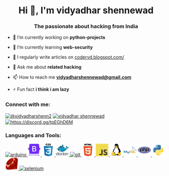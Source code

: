 <h1 align="center">Hi 👋, I'm vidyadhar shennewad</h1>
<h3 align="center">The passionate about hacking from India</h3>

- 🔭 I’m currently working on **python-projects**

- 🌱 I’m currently learning **web-security**

- 📝 I regularly write articles on [codervd.blogspot.com/](codervd.blogspot.com/)

- 💬 Ask me about **related hacking**

- 📫 How to reach me **vidyadharshennewad@gmail.com**

- ⚡ Fun fact **i think i am lazy**

<h3 align="left">Connect with me:</h3>
<p align="left">
<a href="https://twitter.com/@vidyadharshenn2" target="blank"><img align="center" src="https://cdn.jsdelivr.net/npm/simple-icons@3.0.1/icons/twitter.svg" alt="@vidyadharshenn2" height="30" width="40" /></a>
<a href="https://linkedin.com/in/vidyadhar shennewad" target="blank"><img align="center" src="https://cdn.jsdelivr.net/npm/simple-icons@3.0.1/icons/linkedin.svg" alt="vidyadhar shennewad" height="30" width="40" /></a>
<a href="https://discord.gg/https://discord.gg/tpEGhD6M" target="blank"><img align="center" src="https://cdn.jsdelivr.net/npm/simple-icons@3.0.1/icons/discord.svg" alt="https://discord.gg/tpEGhD6M" height="30" width="40" /></a>
</p>

<h3 align="left">Languages and Tools:</h3>
<p align="left"> <a href="https://www.arduino.cc/" target="_blank"> <img src="https://cdn.worldvectorlogo.com/logos/arduino-1.svg" alt="arduino" width="40" height="40"/> </a> <a href="https://getbootstrap.com" target="_blank"> <img src="https://raw.githubusercontent.com/devicons/devicon/master/icons/bootstrap/bootstrap-plain-wordmark.svg" alt="bootstrap" width="40" height="40"/> </a> <a href="https://www.w3schools.com/css/" target="_blank"> <img src="https://raw.githubusercontent.com/devicons/devicon/master/icons/css3/css3-original-wordmark.svg" alt="css3" width="40" height="40"/> </a> <a href="https://www.docker.com/" target="_blank"> <img src="https://raw.githubusercontent.com/devicons/devicon/master/icons/docker/docker-original-wordmark.svg" alt="docker" width="40" height="40"/> </a> <a href="https://git-scm.com/" target="_blank"> <img src="https://www.vectorlogo.zone/logos/git-scm/git-scm-icon.svg" alt="git" width="40" height="40"/> </a> <a href="https://www.w3.org/html/" target="_blank"> <img src="https://raw.githubusercontent.com/devicons/devicon/master/icons/html5/html5-original-wordmark.svg" alt="html5" width="40" height="40"/> </a> <a href="https://developer.mozilla.org/en-US/docs/Web/JavaScript" target="_blank"> <img src="https://raw.githubusercontent.com/devicons/devicon/master/icons/javascript/javascript-original.svg" alt="javascript" width="40" height="40"/> </a> <a href="https://www.linux.org/" target="_blank"> <img src="https://raw.githubusercontent.com/devicons/devicon/master/icons/linux/linux-original.svg" alt="linux" width="40" height="40"/> </a> <a href="https://www.mysql.com/" target="_blank"> <img src="https://raw.githubusercontent.com/devicons/devicon/master/icons/mysql/mysql-original-wordmark.svg" alt="mysql" width="40" height="40"/> </a> <a href="https://www.php.net" target="_blank"> <img src="https://raw.githubusercontent.com/devicons/devicon/master/icons/php/php-original.svg" alt="php" width="40" height="40"/> </a> <a href="https://www.python.org" target="_blank"> <img src="https://raw.githubusercontent.com/devicons/devicon/master/icons/python/python-original.svg" alt="python" width="40" height="40"/> </a> <a href="https://www.ruby-lang.org/en/" target="_blank"> <img src="https://raw.githubusercontent.com/devicons/devicon/master/icons/ruby/ruby-original.svg" alt="ruby" width="40" height="40"/> </a> <a href="https://www.selenium.dev" target="_blank"> <img src="https://raw.githubusercontent.com/detain/svg-logos/780f25886640cef088af994181646db2f6b1a3f8/svg/selenium-logo.svg" alt="selenium" width="40" height="40"/> </a> </p>


